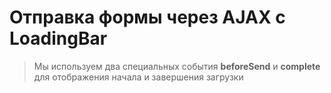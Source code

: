 # Отправка формы через AJAX с LoadingBar

  > Мы используем два специальных события <b>beforeSend</b> и <b>complete</b> для отображения начала и завершения загрузки
